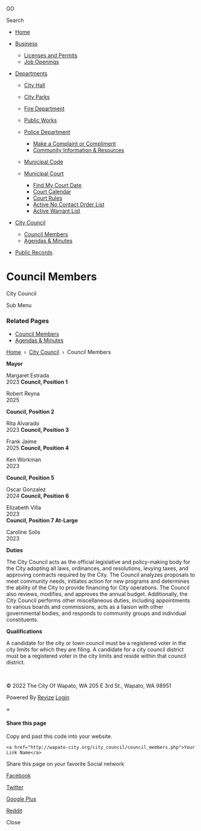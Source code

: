 ```

```

GO

Search

- [Home](https://wapato-city.org/council_members.php/index.php)
- [Business](https://wapato-city.org/council_members.php/business/index.php)
  
  - [Licenses and Permits](https://wapato-city.org/council_members.php/business/licenses_and_permits.php)
  - [Job Openings](https://wapato-city.org/council_members.php/business/job_openings.php)
- [Departments](https://wapato-city.org/council_members.php/departments/index.php)
  
  - [City Hall](https://wapato-city.org/council_members.php/departments/city_hall.php)
  - [City Parks](https://wapato-city.org/council_members.php/departments/city_parks.php)
  - [Fire Department](https://wapato-city.org/council_members.php/departments/fire_department.php)
  - [Public Works](https://wapato-city.org/council_members.php/departments/public_works.php)
  - [Police Department](https://wapato-city.org/council_members.php/departments/police_department/index.php)
    
    - [Make a Complaint or Compliment](https://wapato-city.org/council_members.php/departments/police_department/make_a_complaint_or_compliment.php)
    - [Community Information &amp; Resources](https://wapato-city.org/council_members.php/departments/police_department/community_information___resources.php)
  - [Municipal Code](https://www.codepublishing.com/WA/Wapato)
  - [Municipal Court](https://wapato-city.org/council_members.php/departments/municipal_court/index.php)
    
    - [Find My Court Date](https://dw.courts.wa.gov)
    - [Court Calendar](https://wapato-city.org/council_members.php/departments/municipal_court/court_calendar.php)
    - [Court Rules](https://wapato-city.org/council_members.php/departments/municipal_court/court_rules.php)
    - [Active No Contact Order List](https://wapato-city.org/council_members.php/Documents/Department/Municipal%20Court/Active_NCO%208-14-2023.pdf)
    - [Active Warrant List](https://wapato-city.org/council_members.php/departments/municipal_court/active_warrant_list.php)
- [City Council](https://wapato-city.org/council_members.php/city_council/index.php)
  
  - [Council Members](https://wapato-city.org/council_members.php/city_council/council_members.php)
  - [Agendas &amp; Minutes](https://wapato-city.org/council_members.php/city_council/agendas___minutes.php)
- [Public Records](https://wapato-city.org/council_members.php/public_records/index.php)

<!--THE END-->

# Council Members

City Council

Sub Menu

### Related Pages

- [Council Members](https://wapato-city.org/council_members.php/city_council/council_members.php)
- [Agendas &amp; Minutes](https://wapato-city.org/council_members.php/city_council/agendas___minutes.php)

[Home](https://wapato-city.org/council_members.php)  ›  [City Council](https://wapato-city.org/council_members.php/city_council/index.php)  ›  Council Members

**Mayor**

Margaret Estrada  
2023 **Council, Position 1**

Robert Reyna  
2025

**Council, Position 2**

Rita Alvarado  
2023 **Council, Position 3**

Frank Jaime  
2025 **Council, Position 4**

Ken Workman  
2023

**Council, Position 5**

Oscar Gonzalez  
2024 **Council, Position 6**

Elizabeth Villa  
2023  
**Council, Position 7 At-Large**

Caroline Solis  
2023

**Duties**

The City Council acts as the official legislative and policy-making body for the City adopting all laws, ordinances, and resolutions, levying taxes, and approving contracts required by the City. The Council analyzes proposals to meet community needs, initiates action for new programs and determines the ability of the City to provide financing for City operations. The Council also reviews, modifies, and approves the annual budget. Additionally, the City Council performs other miscellaneous duties, including appointments to various boards and commissions, acts as a liaison with other governmental bodies, and responds to community groups and individual constituents.

**Qualifications**

A candidate for the city or town council must be a registered voter in the city limits for which they are filing. A candidate for a city council district must be a registered voter in the city limits and reside within that council district.

 

© 2022 The City Of Wapato, WA 205 E 3rd St., Wapato, WA 98951

Powered By [Revize](https://www.revize.com) [Login](https://webgen1.revize.com/revize/security/index.jsp?webspace=thecityofwapatowa&filename=%2Fcity_council%2Fcouncil_members.php)

×

#### Share this page

Copy and past this code into your website.

```
<a href="http://wapato-city.org/city_council/council_members.php">Your Link Name</a>
```

Share this page on your favorite Social network

[Facebook](https://www.facebook.com/sharer/sharer.php?u=http%3A%2F%2Fwapato-city.org%2Fcity_council%2Fcouncil_members.php)

[Twitter](https://www.twitter.com/home?status=http%3A%2F%2Fwapato-city.org%2Fcity_council%2Fcouncil_members.php)

[Google Plus](https://plus.google.com/share?url=http%3A%2F%2Fwapato-city.org%2Fcity_council%2Fcouncil_members.php)

[Reddit](https://www.reddit.com/submit?url=http%3A%2F%2Fwapato-city.org%2Fcity_council%2Fcouncil_members.php)

Close